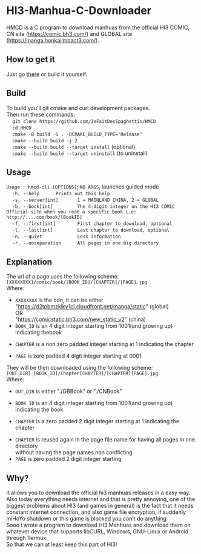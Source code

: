 # HI3-Manhua-C-Downloader
HMCD is a C program to download manhuas from the official HI3 COMIC, CN site (https://comic.bh3.com/) and GLOBAL site (https://manga.honkaiimpact3.com/).

## How to get it
Just go [there](https://github.com/JeFaitDesSpaghettis/HMCD/releases) or build it yourself.

## Build
To build you'll git cmake and curl development packages.<br/>
Then run these commands:<br/>
&nbsp;&nbsp;&nbsp;&nbsp;`git clone https://github.com/JeFaitDesSpaghettis/HMCD`<br/>
&nbsp;&nbsp;&nbsp;&nbsp;`cd HMCD`<br/>
&nbsp;&nbsp;&nbsp;&nbsp;`cmake -B build -S . -DCMAKE_BUILD_TYPE="Release"`<br/>
&nbsp;&nbsp;&nbsp;&nbsp;`cmake --build build -j 2`<br/>
&nbsp;&nbsp;&nbsp;&nbsp;`cmake --build build --target install` (optional)<br/>
&nbsp;&nbsp;&nbsp;&nbsp;`cmake --build build --target uninstall` (to uninstall)<br/>

## Usage
`Usage : hmcd-cli [OPTIONS]`; `NO ARGS`, launches guided mode<br/>
&nbsp;&nbsp;&nbsp;&nbsp;`-h, --help      Prints out this help`<br/>
&nbsp;&nbsp;&nbsp;&nbsp;`-s, --server[int]       1 = MAINLAND CHINA, 2 = GLOBAL`<br/>
&nbsp;&nbsp;&nbsp;&nbsp;`-b, --book[int]         The 4-digit integer on the HI3 COMIC Official site when you read a specific book i.e: http://....com/book/[BookID]`<br/>
&nbsp;&nbsp;&nbsp;&nbsp;`-f, --first[int]        First chapter to download, optional`<br/>
&nbsp;&nbsp;&nbsp;&nbsp;`-l, --last[int]         Last chapter to download, optional`<br/>
&nbsp;&nbsp;&nbsp;&nbsp;`-n, --quiet             Less information`<br/>
&nbsp;&nbsp;&nbsp;&nbsp;`-r, --noseparation      All pages in one big directory`<br/>

## Explanation
The url of a page uses the following scheme:<br/>
`[XXXXXXXX]/comic/book/[BOOK_ID]/[CHAPTER]/[PAGE].jpg`<br/>
Where:<br/>

+ `XXXXXXXX` is the cdn, it can be either<br/>
    "https://d2tpbmzklky1cl.cloudfront.net/manga/static" (global)<br/>
    OR<br/>
    "https://comicstatic.bh3.com/new_static_v2" (china)<br/>
+ `BOOK_ID` is an 4 digit integer starting from 1001(and growing up) indicating thebook<br/>
* `CHAPTER` is a non zero padded integer starting at 1 indicating the chapter<br/>
+ `PAGE` is zero padded 4 digit integer starting at 0001<br/>

They will be then downloaded using the following scheme:<br/>
`[OUT_DIR]_[BOOK_ID]/Chapter[CHAPTER]/[CHAPTER][PAGE].jpg`<br/>
Where:<br/>
+ `OUT_DIR` is either "./GBBook" or "./CNBook"<br/>
* `BOOK_ID` is an 4 digit integer starting from 1001(and growing up) indicating the book<br/>
+ `CHAPTER` is a zero padded 2 digit integer starting at 1 indicating the chapter<br/>
* `CHAPTER` is reused again in the page file name for having all pages in one directory<br/>
    without having the page names non conflicting<br/>
* `PAGE` is zero padded 2 digit integer starting

## Why?
It allows you to download the official hi3 manhuas releases in a easy way. <br/>
Also today everything needs internet and that is pretty annoying, one of the biggest problems about HI3 (and games in general) is the fact that it needs constant internet connection, and also game file encryption, if suddenly miHoYo shutdown or this game is blocked you can't do anything <br/>
Sooo i wrote a program to download HI3 Manhuas and download them on whatever device that supports libCURL, Windows, GNU-Linux or Android through Termux. <br/>
So that we can at least keep this part of HI3!
